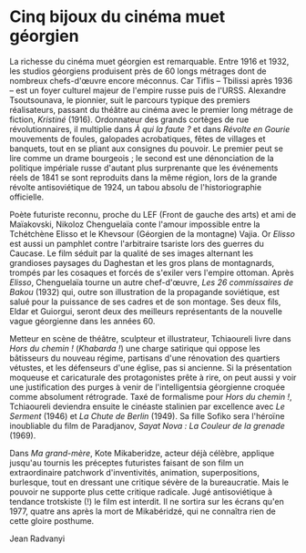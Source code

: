 # Cinq bijoux du cinéma muet géorgien

La richesse du cinéma muet géorgien est remarquable. Entre 1916 et 1932, les studios géorgiens produisent près de 60 longs métrages dont de nombreux chefs-d'œuvre encore méconnus. Car Tiflis – Tbilissi après 1936 – est un foyer culturel majeur de l'empire russe puis de l'URSS. Alexandre Tsoutsounava, le pionnier, suit le parcours typique des premiers réalisateurs, passant du théâtre au cinéma avec le premier long métrage de fiction, _Kristiné_ (1916). Ordonnateur des grands cortèges de rue révolutionnaires, il multiplie dans _À qui la faute ?_ et dans _Révolte en Gourie_ mouvements de foules, galopades acrobatiques, fêtes de villages et banquets, tout en se pliant aux consignes du pouvoir. Le premier peut se lire comme un drame bourgeois ; le second est une dénonciation de la politique impériale russe d'autant plus surprenante que les événements réels de 1841 se sont reproduits dans la même région, lors de la grande révolte antisoviétique de 1924, un tabou absolu de l'historiographie officielle.

Poète futuriste reconnu, proche du LEF (Front de gauche des arts) et ami de Maïakovski, Nikoloz Chenguelaïa conte l'amour impossible entre la Tchétchène Elisso et le Khevsour (Géorgien de la montagne) Vajia. Or _Elisso_ est aussi un pamphlet contre l'arbitraire tsariste lors des guerres du Caucase. Le film séduit par la qualité de ses images alternant les grandioses paysages du Daghestan et les gros plans de montagnards, trompés par les cosaques et forcés de s'exiler vers l'empire ottoman. Après _Elisso_, Chenguelaïa tourne un autre chef-d'œuvre, _Les 26 commissaires de Bakou_ (1932) qui, outre son illustration de la propagande soviétique, est salué pour la puissance de ses cadres et de son montage. Ses deux fils, Eldar et Guiorgui, seront deux des meilleurs représentants de la nouvelle vague géorgienne dans les années 60.

Metteur en scène de théâtre, sculpteur et illustrateur, Tchiaoureli livre dans _Hors du chemin !_ (_Khabarda !_) une charge satirique qui oppose les bâtisseurs du nouveau régime, partisans d'une rénovation des quartiers vétustes, et les défenseurs d'une église, pas si ancienne. Si la présentation moqueuse et caricaturale des protagonistes prête à rire, on peut aussi y voir une justification des purges à venir de l'intelligentsia géorgienne croquée comme absolument rétrograde. Taxé de formalisme pour _Hors du chemin !_, Tchiaoureli deviendra ensuite le cinéaste stalinien par excellence avec _Le Serment_ (1946) et _La Chute de Berlin_ (1949). Sa fille Sofiko sera l'héroïne inoubliable du film de Paradjanov, _Sayat Nova : La Couleur de la grenade_ (1969).

Dans _Ma grand-mère_, Kote Mikaberidze, acteur déjà célèbre, applique jusqu'au tournis les préceptes futuristes faisant de son film un extraordinaire patchwork d'inventivités, animation, superpositions, burlesque, tout en dressant une critique sévère de la bureaucratie. Mais le pouvoir ne supporte plus cette critique radicale. Jugé antisoviétique à tendance trotskiste (!) le film est interdit. Il ne sortira sur les écrans qu'en 1977, quatre ans après la mort de Mikabéridzé, qui ne connaîtra rien de cette gloire posthume.

<div class="author">Jean Radvanyi</div>
